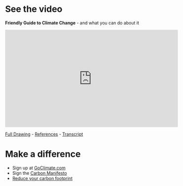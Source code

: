 # See the video

**Friendly Guide to Climate Change** - and what you can do about it

<iframe width="560" height="315" src="https://www.youtube.com/embed/3CM_KkDuzGQ" frameborder="0" allowfullscreen></iframe>

[Full Drawing](http://everytoncounts.org/images/Friendly-Guide-to-Climate-Change.jpeg) - [References](https://docs.google.com/document/d/1Zh2aqWDguue6Cig-3T1G7wTcLcxbGi2WXZpFMj9M9Tw/edit) - [Transcript](https://docs.google.com/document/d/1eW-SfSCFwRQrxx2IPeec33ZHELXuDkFIvG0BdtCH1Ww/edit)

# Make a difference

* Sign up at [GoClimate.com](http://www.goclimate.com)
* Sign the [Carbon Manifesto](http://carbonmanifesto.org)
* [Reduce your carbon footprint](/carbonguide)
